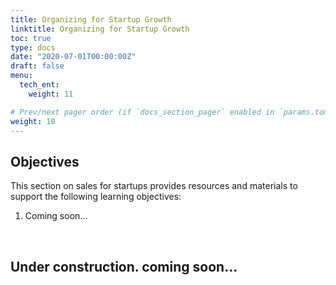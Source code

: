 ```yaml
---
title: Organizing for Startup Growth
linktitle: Organizing for Startup Growth
toc: true
type: docs
date: "2020-07-01T00:00:00Z"
draft: false
menu:
  tech_ent:
    weight: 11

# Prev/next pager order (if `docs_section_pager` enabled in `params.toml`)
weight: 10
---
```


## Objectives

This section on sales for startups provides resources and materials to support the following learning objectives:
1. Coming soon...

<br/>

## Under construction. coming soon...
